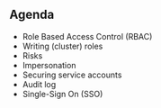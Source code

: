 ## Agenda

- <span class="fa-li"><i class="fa-duotone fa-user-shield"></i></span> Role Based Access Control (RBAC)
- <span class="fa-li"><i class="fa-duotone fa-pencil"></i></span> Writing (cluster) roles
- <span class="fa-li"><i class="fa-duotone fa-triangle-exclamation"></i></span> Risks
- <span class="fa-li"><i class="fa-duotone fa-id-card-clip"></i></span> Impersonation
- <span class="fa-li"><i class="fa-duotone fa-shield-quartered"></i></span> Securing service accounts
- <span class="fa-li"><i class="fa-duotone fa-stethoscope"></i></span> Audit log
- <span class="fa-li"><i class="fa-duotone fa-id-card-clip"></i></span> Single-Sign On (SSO)

<!-- .element: class="fa-ul" style="font-size: larger; margin-top: 0.5em;" -->
